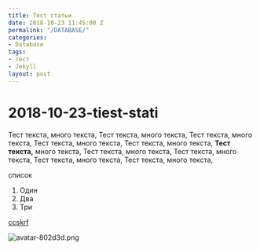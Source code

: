```yaml
---
title: Тест статьи
date: 2018-10-23 11:45:00 Z
permalink: "/DATABASE/"
categories:
- Database
tags:
- тест
- Jekyll
layout: post
---
```


# 2018-10-23-tiest-stati

Тест текста, много текста, Тест текста, много текста, Тест текста, много текста, Тест текста, много текста, Тест текста, много текста, **Тест текста,** много текста, Тест текста, много текста, Тест текста, много текста, Тест текста, много текста, Тест текста, много текста,

список

1. Один
2. Два
3. Три

[ccskrf](http://google.com)

![avatar-802d3d.png](https://github.com/sport-start/sport-start.github.io/tree/7bedd1fb72e3fe022d542231faac6b17eba7f4e9/uploads/avatar-802d3d.png)

